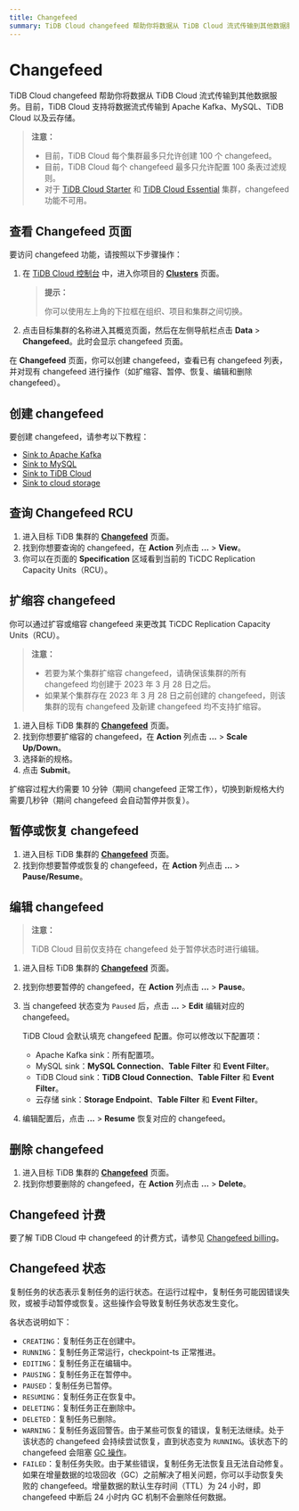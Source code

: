```yaml
---
title: Changefeed
summary: TiDB Cloud changefeed 帮助你将数据从 TiDB Cloud 流式传输到其他数据服务。
---
```


# Changefeed

TiDB Cloud changefeed 帮助你将数据从 TiDB Cloud 流式传输到其他数据服务。目前，TiDB Cloud 支持将数据流式传输到 Apache Kafka、MySQL、TiDB Cloud 以及云存储。

> **注意：**
>
> - 目前，TiDB Cloud 每个集群最多只允许创建 100 个 changefeed。
> - 目前，TiDB Cloud 每个 changefeed 最多只允许配置 100 条表过滤规则。
> - 对于 [TiDB Cloud Starter](/tidb-cloud/select-cluster-tier.md#tidb-cloud-serverless) 和 [TiDB Cloud Essential](/tidb-cloud/select-cluster-tier.md#essential) 集群，changefeed 功能不可用。

## 查看 Changefeed 页面

要访问 changefeed 功能，请按照以下步骤操作：

1. 在 [TiDB Cloud 控制台](https://tidbcloud.com) 中，进入你项目的 [**Clusters**](https://tidbcloud.com/project/clusters) 页面。

    > **提示：**
    >
    > 你可以使用左上角的下拉框在组织、项目和集群之间切换。

2. 点击目标集群的名称进入其概览页面，然后在左侧导航栏点击 **Data** > **Changefeed**。此时会显示 changefeed 页面。

在 **Changefeed** 页面，你可以创建 changefeed，查看已有 changefeed 列表，并对现有 changefeed 进行操作（如扩缩容、暂停、恢复、编辑和删除 changefeed）。

## 创建 changefeed

要创建 changefeed，请参考以下教程：

- [Sink to Apache Kafka](/tidb-cloud/changefeed-sink-to-apache-kafka.md)
- [Sink to MySQL](/tidb-cloud/changefeed-sink-to-mysql.md)
- [Sink to TiDB Cloud](/tidb-cloud/changefeed-sink-to-tidb-cloud.md)
- [Sink to cloud storage](/tidb-cloud/changefeed-sink-to-cloud-storage.md)

## 查询 Changefeed RCU

1. 进入目标 TiDB 集群的 [**Changefeed**](#view-the-changefeed-page) 页面。
2. 找到你想要查询的 changefeed，在 **Action** 列点击 **...** > **View**。
3. 你可以在页面的 **Specification** 区域看到当前的 TiCDC Replication Capacity Units（RCU）。

## 扩缩容 changefeed

你可以通过扩容或缩容 changefeed 来更改其 TiCDC Replication Capacity Units（RCU）。

> **注意：**
>
> - 若要为某个集群扩缩容 changefeed，请确保该集群的所有 changefeed 均创建于 2023 年 3 月 28 日之后。
> - 如果某个集群存在 2023 年 3 月 28 日之前创建的 changefeed，则该集群的现有 changefeed 及新建 changefeed 均不支持扩缩容。

1. 进入目标 TiDB 集群的 [**Changefeed**](#view-the-changefeed-page) 页面。
2. 找到你想要扩缩容的 changefeed，在 **Action** 列点击 **...** > **Scale Up/Down**。
3. 选择新的规格。
4. 点击 **Submit**。

扩缩容过程大约需要 10 分钟（期间 changefeed 正常工作），切换到新规格大约需要几秒钟（期间 changefeed 会自动暂停并恢复）。

## 暂停或恢复 changefeed

1. 进入目标 TiDB 集群的 [**Changefeed**](#view-the-changefeed-page) 页面。
2. 找到你想要暂停或恢复的 changefeed，在 **Action** 列点击 **...** > **Pause/Resume**。

## 编辑 changefeed

> **注意：**
>
> TiDB Cloud 目前仅支持在 changefeed 处于暂停状态时进行编辑。

1. 进入目标 TiDB 集群的 [**Changefeed**](#view-the-changefeed-page) 页面。
2. 找到你想要暂停的 changefeed，在 **Action** 列点击 **...** > **Pause**。
3. 当 changefeed 状态变为 `Paused` 后，点击 **...** > **Edit** 编辑对应的 changefeed。

    TiDB Cloud 会默认填充 changefeed 配置。你可以修改以下配置项：

    - Apache Kafka sink：所有配置项。
    - MySQL sink：**MySQL Connection**、**Table Filter** 和 **Event Filter**。
    - TiDB Cloud sink：**TiDB Cloud Connection**、**Table Filter** 和 **Event Filter**。
    - 云存储 sink：**Storage Endpoint**、**Table Filter** 和 **Event Filter**。

4. 编辑配置后，点击 **...** > **Resume** 恢复对应的 changefeed。

## 删除 changefeed

1. 进入目标 TiDB 集群的 [**Changefeed**](#view-the-changefeed-page) 页面。
2. 找到你想要删除的 changefeed，在 **Action** 列点击 **...** > **Delete**。

## Changefeed 计费

要了解 TiDB Cloud 中 changefeed 的计费方式，请参见 [Changefeed billing](/tidb-cloud/tidb-cloud-billing-ticdc-rcu.md)。

## Changefeed 状态

复制任务的状态表示复制任务的运行状态。在运行过程中，复制任务可能因错误失败，或被手动暂停或恢复。这些操作会导致复制任务状态发生变化。

各状态说明如下：

- `CREATING`：复制任务正在创建中。
- `RUNNING`：复制任务正常运行，checkpoint-ts 正常推进。
- `EDITING`：复制任务正在编辑中。
- `PAUSING`：复制任务正在暂停中。
- `PAUSED`：复制任务已暂停。
- `RESUMING`：复制任务正在恢复中。
- `DELETING`：复制任务正在删除中。
- `DELETED`：复制任务已删除。
- `WARNING`：复制任务返回警告。由于某些可恢复的错误，复制无法继续。处于该状态的 changefeed 会持续尝试恢复，直到状态变为 `RUNNING`。该状态下的 changefeed 会阻塞 [GC 操作](https://docs.pingcap.com/tidb/stable/garbage-collection-overview)。
- `FAILED`：复制任务失败。由于某些错误，复制任务无法恢复且无法自动修复。如果在增量数据的垃圾回收（GC）之前解决了相关问题，你可以手动恢复失败的 changefeed。增量数据的默认生存时间（TTL）为 24 小时，即 changefeed 中断后 24 小时内 GC 机制不会删除任何数据。